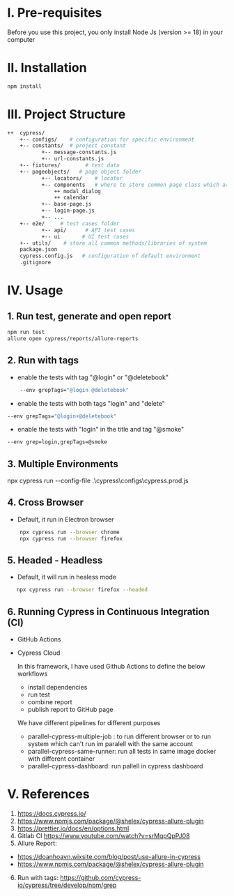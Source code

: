 # I. Pre-requisites

Before you use this project, you only install Node Js (version >= 18)  in your computer

# II. Installation

```bash
npm install
```

# III. Project Structure

```bash
++  cypress/
    +-- configs/    # configuration for specific environment
    +-- constants/  # project constant
           +-- message-constants.js
           +-- url-constants.js            
    +-- fixtures/        # test data
    +-- pageobjects/   # page object folder
           +-- locators/    # locator
           +-- components   # where to store common page class which are used in the whole system
               ++ modal_dialog
               ++ calendar
           +-- base-page.js  
           +-- login-page.js
           +-- ...
    +-- e2e/     # test cases folder
           +-- api/      # API test cases
           +-- ui       # UI test cases
    +-- utils/    # store all common methods/libraries of system
    package.json
    cypress.config.js   # configuration of default environment  
    .gitignore

```

# IV. Usage
## 1. Run test, generate and open report

```bash
npm run test
allure open cypress/reports/allure-reports
```

## 2. Run with tags

- enable the tests with tag "@login" or "@deletebook"
```bash
    --env grepTags="@login @deletebook"
```
- enable the tests with both tags "login" and "delete"
```bash
--env grepTags="@login+@deletebook"
```
- enable the tests with "login" in the title and tag "@smoke"
```bash
--env grep=login,grepTags=@smoke
```
## 3. Multiple Environments
npx cypress run --config-file .\cypress\configs\cypress.prod.js

## 4. Cross Browser
- Default, it run in Electron browser 
```bash 
    npx cypress run --browser chrome
    npx cypress run --browser firefox
```

## 5. Headed - Headless
- Default, it will run in healess mode 
```bash 
   npx cypress run --browser firefox --headed
```

## 6. Running Cypress in Continuous Integration (CI)
+ GitHub Actions
+ Cypress Cloud

    In this framework, I have used Github Actions to define the below workflows 
    - install dependencies
    - run test
    - combine report
    - publish report to GitHub page

    We have different pipelines for different purposes 
    + parallel-cypress-multiple-job : to run different browser or to run system which can't  run im paralell with the same account
    + parallel-cypress-same-runner: run all tests in same image docker with different container
    + parallel-cypress-dashboard: run pallell in cypress dashboard

# V. References

1. https://docs.cypress.io/
2. https://www.npmjs.com/package/@shelex/cypress-allure-plugin
3. https://prettier.io/docs/en/options.html
4. Gitlab CI https://www.youtube.com/watch?v=srMqpQpPJ08
5. Allure Report: 
+ https://doanhoavn.wixsite.com/blog/post/use-allure-in-cypress
+ https://www.npmjs.com/package/@shelex/cypress-allure-plugin
6. Run with tags: https://github.com/cypress-io/cypress/tree/develop/npm/grep
  
